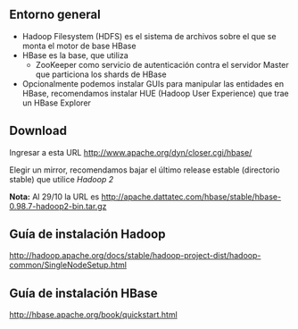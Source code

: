 Entorno general
---------------

-   Hadoop Filesystem (HDFS) es el sistema de archivos sobre el que se monta el motor de base HBase
-   HBase es la base, que utiliza
    -   ZooKeeper como servicio de autenticación contra el servidor Master que particiona los shards de HBase
-   Opcionalmente podemos instalar GUIs para manipular las entidades en HBase, recomendamos instalar HUE (Hadoop User Experience) que trae un HBase Explorer

Download
--------

Ingresar a esta URL <http://www.apache.org/dyn/closer.cgi/hbase/>

Elegir un mirror, recomendamos bajar el último release estable (directorio stable) que utilice *Hadoop 2*

**Nota:** Al 29/10 la URL es <http://apache.dattatec.com/hbase/stable/hbase-0.98.7-hadoop2-bin.tar.gz>

Guía de instalación Hadoop
--------------------------

<http://hadoop.apache.org/docs/stable/hadoop-project-dist/hadoop-common/SingleNodeSetup.html>

Guía de instalación HBase
-------------------------

<http://hbase.apache.org/book/quickstart.html>
